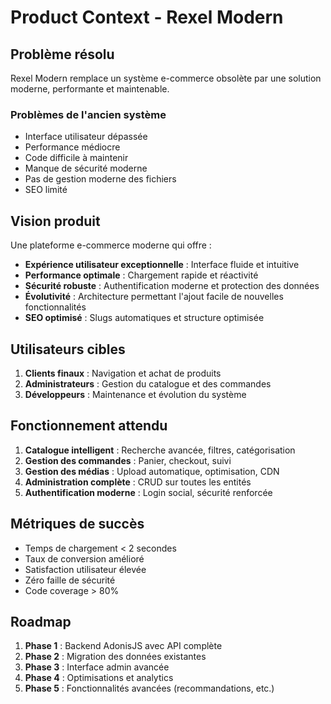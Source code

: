 # Product Context - Rexel Modern

## Problème résolu
Rexel Modern remplace un système e-commerce obsolète par une solution moderne, performante et maintenable.

### Problèmes de l'ancien système
- Interface utilisateur dépassée
- Performance médiocre
- Code difficile à maintenir
- Manque de sécurité moderne
- Pas de gestion moderne des fichiers
- SEO limité

## Vision produit
Une plateforme e-commerce moderne qui offre :
- **Expérience utilisateur exceptionnelle** : Interface fluide et intuitive
- **Performance optimale** : Chargement rapide et réactivité
- **Sécurité robuste** : Authentification moderne et protection des données
- **Évolutivité** : Architecture permettant l'ajout facile de nouvelles fonctionnalités
- **SEO optimisé** : Slugs automatiques et structure optimisée

## Utilisateurs cibles
1. **Clients finaux** : Navigation et achat de produits
2. **Administrateurs** : Gestion du catalogue et des commandes
3. **Développeurs** : Maintenance et évolution du système

## Fonctionnement attendu
1. **Catalogue intelligent** : Recherche avancée, filtres, catégorisation
2. **Gestion des commandes** : Panier, checkout, suivi
3. **Gestion des médias** : Upload automatique, optimisation, CDN
4. **Administration complète** : CRUD sur toutes les entités
5. **Authentification moderne** : Login social, sécurité renforcée

## Métriques de succès
- Temps de chargement < 2 secondes
- Taux de conversion amélioré
- Satisfaction utilisateur élevée
- Zéro faille de sécurité
- Code coverage > 80%

## Roadmap
1. **Phase 1** : Backend AdonisJS avec API complète
2. **Phase 2** : Migration des données existantes
3. **Phase 3** : Interface admin avancée
4. **Phase 4** : Optimisations et analytics
5. **Phase 5** : Fonctionnalités avancées (recommandations, etc.) 